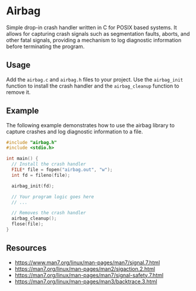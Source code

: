 # Airbag

Simple drop-in crash handler written in C for POSIX based systems. It allows for capturing crash signals such as segmentation faults, aborts, and other fatal signals, providing a mechanism to log diagnostic information before terminating the program.

## Usage

Add the `airbag.c` and `airbag.h` files to your project. Use the `airbag_init` function to install the crash handler and the `airbag_cleanup` function to remove it.

## Example

The following example demonstrates how to use the airbag library to capture crashes and log diagnostic information to a file.

```c
#include "airbag.h"
#include <stdio.h>

int main() {
  // Install the crash handler
  FILE* file = fopen("airbag.out", "w");
  int fd = fileno(file);

  airbag_init(fd);

  // Your program logic goes here
  // ...

  // Removes the crash handler
  airbag_cleanup();
  flose(file);
}
```

## Resources

* https://www.man7.org/linux/man-pages/man7/signal.7.html
* https://man7.org/linux/man-pages/man2/sigaction.2.html
* https://man7.org/linux/man-pages/man7/signal-safety.7.html
* https://man7.org/linux/man-pages/man3/backtrace.3.html